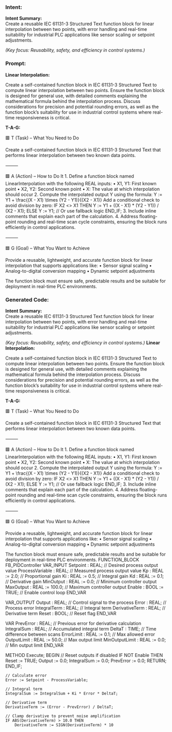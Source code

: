 ### Intent:
**Intent Summary:**  
Create a reusable IEC 61131-3 Structured Text function block for linear interpolation between two points, with error handling and real-time suitability for industrial PLC applications like sensor scaling or setpoint adjustments.  

*(Key focus: Reusability, safety, and efficiency in control systems.)*

### Prompt:
**Linear Interpolation:**

Create a self-contained function block in IEC 61131-3 Structured Text to compute linear interpolation between two points. Ensure the function block is designed for general use, with detailed comments explaining the mathematical formula behind the interpolation process. Discuss considerations for precision and potential rounding errors, as well as the function block’s suitability for use in industrial control systems where real-time responsiveness is critical.

**T-A-G:**

🟥 T (Task) – What You Need to Do

Create a self-contained function block in IEC 61131-3 Structured Text that performs linear interpolation between two known data points.

⸻

🟩 A (Action) – How to Do It
	1.	Define a function block named LinearInterpolation with the following REAL inputs:
	•	X1, Y1: First known point
	•	X2, Y2: Second known point
	•	X: The value at which interpolation should occur
	2.	Compute the interpolated output Y using the formula:
Y := Y1 + \frac{(X - X1) \times (Y2 - Y1)}{(X2 - X1)}
Add a conditional check to avoid division by zero:
IF X2 <> X1 THEN
    Y := Y1 + ((X - X1) * (Y2 - Y1)) / (X2 - X1);
ELSE
    Y := Y1; // Or use fallback logic
END_IF;
3.	Include inline comments that explain each part of the calculation.
	4.	Address floating-point rounding and real-time scan cycle constraints, ensuring the block runs efficiently in control applications.

⸻

🟦 G (Goal) – What You Want to Achieve

Provide a reusable, lightweight, and accurate function block for linear interpolation that supports applications like:
	•	Sensor signal scaling
	•	Analog-to-digital conversion mapping
	•	Dynamic setpoint adjustments

The function block must ensure safe, predictable results and be suitable for deployment in real-time PLC environments.

### Generated Code:
**Intent Summary:**  
Create a reusable IEC 61131-3 Structured Text function block for linear interpolation between two points, with error handling and real-time suitability for industrial PLC applications like sensor scaling or setpoint adjustments.  

*(Key focus: Reusability, safety, and efficiency in control systems.)*
**Linear Interpolation:**

Create a self-contained function block in IEC 61131-3 Structured Text to compute linear interpolation between two points. Ensure the function block is designed for general use, with detailed comments explaining the mathematical formula behind the interpolation process. Discuss considerations for precision and potential rounding errors, as well as the function block’s suitability for use in industrial control systems where real-time responsiveness is critical.

**T-A-G:**

🟥 T (Task) – What You Need to Do

Create a self-contained function block in IEC 61131-3 Structured Text that performs linear interpolation between two known data points.

⸻

🟩 A (Action) – How to Do It
	1.	Define a function block named LinearInterpolation with the following REAL inputs:
	•	X1, Y1: First known point
	•	X2, Y2: Second known point
	•	X: The value at which interpolation should occur
	2.	Compute the interpolated output Y using the formula:
Y := Y1 + \frac{(X - X1) \times (Y2 - Y1)}{(X2 - X1)}
Add a conditional check to avoid division by zero:
IF X2 <> X1 THEN
    Y := Y1 + ((X - X1) * (Y2 - Y1)) / (X2 - X1);
ELSE
    Y := Y1; // Or use fallback logic
END_IF;
3.	Include inline comments that explain each part of the calculation.
	4.	Address floating-point rounding and real-time scan cycle constraints, ensuring the block runs efficiently in control applications.

⸻

🟦 G (Goal) – What You Want to Achieve

Provide a reusable, lightweight, and accurate function block for linear interpolation that supports applications like:
	•	Sensor signal scaling
	•	Analog-to-digital conversion mapping
	•	Dynamic setpoint adjustments

The function block must ensure safe, predictable results and be suitable for deployment in real-time PLC environments.
FUNCTION_BLOCK FB_PIDController
VAR_INPUT
    Setpoint : REAL; // Desired process output value
    ProcessVariable : REAL; // Measured process output value
    Kp : REAL := 2.0; // Proportional gain
    Ki : REAL := 0.5; // Integral gain
    Kd : REAL := 0.1; // Derivative gain
    MinOutput : REAL := 0.0; // Minimum controller output
    MaxOutput : REAL := 100.0; // Maximum controller output
    Enable : BOOL := TRUE; // Enable control loop
END_VAR

VAR_OUTPUT
    Output : REAL; // Control signal to the process
    Error : REAL; // Process error
    IntegralTerm : REAL; // Integral term
    DerivativeTerm : REAL; // Derivative term
    Reset : BOOL; // Reset flag
END_VAR

VAR
    PrevError : REAL; // Previous error for derivative calculation
    IntegralSum : REAL; // Accumulated integral term
    DeltaT : TIME; // Time difference between scans
    ErrorLimit : REAL := 0.1; // Max allowed error
    OutputLimit : REAL := 50.0; // Max output limit
    MinOutputLimit : REAL := 0.0; // Min output limit
END_VAR

METHOD Execute;
BEGIN
    // Reset outputs if disabled
    IF NOT Enable THEN
        Reset := TRUE;
        Output := 0.0;
        IntegralSum := 0.0;
        PrevError := 0.0;
        RETURN;
    END_IF;

    // Calculate error
    Error := Setpoint - ProcessVariable;

    // Integral term
    IntegralSum := IntegralSum + Ki * Error * DeltaT;

    // Derivative term
    DerivativeTerm := (Error - PrevError) / DeltaT;

    // Clamp derivative to prevent noise amplification
    IF ABS(DerivativeTerm) > 10.0 THEN
        DerivativeTerm := SIGN(DerivativeTerm) * 10
